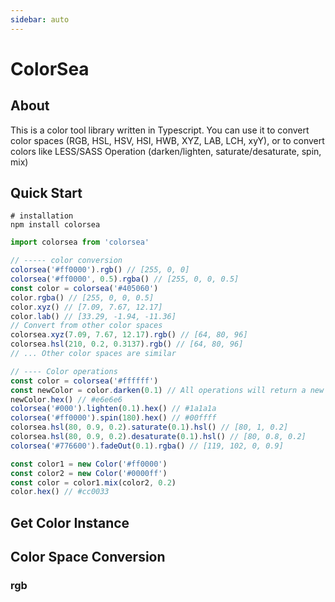 ```yaml
---
sidebar: auto
---
```


# ColorSea

## About

This is a color tool library written in Typescript. You can use it to convert color spaces (RGB, HSL, HSV, HSI, HWB, XYZ, LAB, LCH, xyY), or to convert colors like LESS/SASS Operation (darken/lighten, saturate/desaturate, spin, mix)

## Quick Start

```shell
# installation
npm install colorsea 
```

```typescript
import colorsea from 'colorsea'

// ----- color conversion
colorsea('#ff0000').rgb() // [255, 0, 0]
colorsea('#ff0000', 0.5).rgba() // [255, 0, 0, 0.5]
const color = colorsea('#405060')
color.rgba() // [255, 0, 0, 0.5]
color.xyz() // [7.09, 7.67, 12.17]
color.lab() // [33.29, -1.94, -11.36] 
// Convert from other color spaces
colorsea.xyz(7.09, 7.67, 12.17).rgb() // [64, 80, 96]
colorsea.hsl(210, 0.2, 0.3137).rgb() // [64, 80, 96]
// ... Other color spaces are similar

// ---- Color operations
const color = colorsea('#ffffff')
const newColor = color.darken(0.1) // All operations will return a new Color instance object
newColor.hex() // #e6e6e6
colorsea('#000').lighten(0.1).hex() // #1a1a1a
colorsea('#ff0000').spin(180).hex() // #00ffff
colorsea.hsl(80, 0.9, 0.2).saturate(0.1).hsl() // [80, 1, 0.2]
colorsea.hsl(80, 0.9, 0.2).desaturate(0.1).hsl() // [80, 0.8, 0.2]
colorsea('#776600').fadeOut(0.1).rgba() // [119, 102, 0, 0.9]

const color1 = new Color('#ff0000')
const color2 = new Color('#0000ff')
const color = color1.mix(color2, 0.2)
color.hex() // #cc0033

```

## Get Color Instance



## Color Space Conversion

### rgb